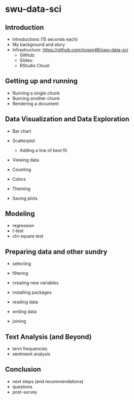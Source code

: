 # swu-data-sci

## Introduction

- Introductions (15 seconds each)
- My background and story
- Infrastructure: https://github.com/jrosen48/swu-data-sci
  - GitHub:
  - Slides: 
  - RStudio Cloud: 

## Getting up and running

- Running a single chunk
- Running another chunk
- Rendering a document

## Data Visualization and Data Exploration

- Bar chart
- Scatterplot
  - Adding a line of best fit
  
- Viewing data
- Counting

- Colors
- Theming
- Saving plots

## Modeling

- regression
- *t*-test
- chi-square test

## Preparing data and other sundry

- selecting
- filtering
- creating new variables

- installing packages
- reading data
- writing data

- joining

## Text Analysis (and Beyond)

- term frequencies
- sentiment analysis

## Conclusion

- next steps (and recommendations)
- questions
- post-survey